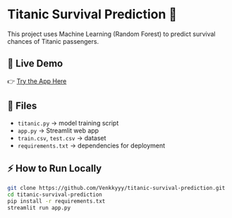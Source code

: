 # Titanic Survival Prediction 🚢

This project uses Machine Learning (Random Forest) to predict survival chances of Titanic passengers.

## 🔗 Live Demo
👉 [Try the App Here](https://venkkyyy-titanic-survival-prediction.streamlit.app)

## 📂 Files
- `titanic.py` → model training script  
- `app.py` → Streamlit web app  
- `train.csv`, `test.csv` → dataset  
- `requirements.txt` → dependencies for deployment  

## ⚡ How to Run Locally
```bash
git clone https://github.com/Venkkyyy/titanic-survival-prediction.git
cd titanic-survival-prediction
pip install -r requirements.txt
streamlit run app.py
